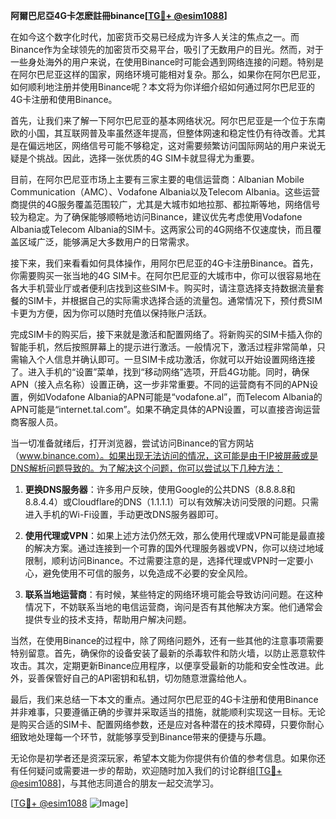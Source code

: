 **阿爾巴尼亞4G卡怎麽註冊binance[[TG💪+ @esim1088](https://t.me/s/esim1088)]**

在如今这个数字化时代，加密货币交易已经成为许多人关注的焦点之一。而Binance作为全球领先的加密货币交易平台，吸引了无数用户的目光。然而，对于一些身处海外的用户来说，在使用Binance时可能会遇到网络连接的问题。特别是在阿尔巴尼亚这样的国家，网络环境可能相对复杂。那么，如果你在阿尔巴尼亚，如何顺利地注册并使用Binance呢？本文将为你详细介绍如何通过阿尔巴尼亚的4G卡注册和使用Binance。

首先，让我们来了解一下阿尔巴尼亚的基本网络状况。阿尔巴尼亚是一个位于东南欧的小国，其互联网普及率虽然逐年提高，但整体网速和稳定性仍有待改善。尤其是在偏远地区，网络信号可能不够稳定，这对需要频繁访问国际网站的用户来说无疑是个挑战。因此，选择一张优质的4G SIM卡就显得尤为重要。

目前，在阿尔巴尼亚市场上主要有三家主要的电信运营商：Albanian Mobile Communication（AMC）、Vodafone Albania以及Telecom Albania。这些运营商提供的4G服务覆盖范围较广，尤其是大城市如地拉那、都拉斯等地，网络信号较为稳定。为了确保能够顺畅地访问Binance，建议优先考虑使用Vodafone Albania或Telecom Albania的SIM卡。这两家公司的4G网络不仅速度快，而且覆盖区域广泛，能够满足大多数用户的日常需求。

接下来，我们来看看如何具体操作，用阿尔巴尼亚的4G卡注册Binance。首先，你需要购买一张当地的4G SIM卡。在阿尔巴尼亚的大城市中，你可以很容易地在各大手机营业厅或者便利店找到这些SIM卡。购买时，请注意选择支持数据流量套餐的SIM卡，并根据自己的实际需求选择合适的流量包。通常情况下，预付费SIM卡更为方便，因为你可以随时充值以保持账户活跃。

完成SIM卡的购买后，接下来就是激活和配置网络了。将新购买的SIM卡插入你的智能手机，然后按照屏幕上的提示进行激活。一般情况下，激活过程非常简单，只需输入个人信息并确认即可。一旦SIM卡成功激活，你就可以开始设置网络连接了。进入手机的“设置”菜单，找到“移动网络”选项，开启4G功能。同时，确保APN（接入点名称）设置正确，这一步非常重要。不同的运营商有不同的APN设置，例如Vodafone Albania的APN可能是“vodafone.al”，而Telecom Albania的APN可能是“internet.tal.com”。如果不确定具体的APN设置，可以直接咨询运营商客服人员。

当一切准备就绪后，打开浏览器，尝试访问Binance的官方网站（www.binance.com）。如果出现无法访问的情况，这可能是由于IP被屏蔽或是DNS解析问题导致的。为了解决这个问题，你可以尝试以下几种方法：

1. **更换DNS服务器**：许多用户反映，使用Google的公共DNS（8.8.8.8和8.8.4.4）或Cloudflare的DNS（1.1.1.1）可以有效解决访问受限的问题。只需进入手机的Wi-Fi设置，手动更改DNS服务器即可。

2. **使用代理或VPN**：如果上述方法仍然无效，那么使用代理或VPN可能是最直接的解决方案。通过连接到一个可靠的国外代理服务器或VPN，你可以绕过地域限制，顺利访问Binance。不过需要注意的是，选择代理或VPN时一定要小心，避免使用不可信的服务，以免造成不必要的安全风险。

3. **联系当地运营商**：有时候，某些特定的网络环境可能会导致访问问题。在这种情况下，不妨联系当地的电信运营商，询问是否有其他解决方案。他们通常会提供专业的技术支持，帮助用户解决问题。

当然，在使用Binance的过程中，除了网络问题外，还有一些其他的注意事项需要特别留意。首先，确保你的设备安装了最新的杀毒软件和防火墙，以防止恶意软件攻击。其次，定期更新Binance应用程序，以便享受最新的功能和安全性改进。此外，妥善保管好自己的API密钥和私钥，切勿随意泄露给他人。

最后，我们来总结一下本文的重点。通过阿尔巴尼亚的4G卡注册和使用Binance并非难事，只要遵循正确的步骤并采取适当的措施，就能顺利实现这一目标。无论是购买合适的SIM卡、配置网络参数，还是应对各种潜在的技术障碍，只要你耐心细致地处理每一个环节，就能够享受到Binance带来的便捷与乐趣。

无论你是初学者还是资深玩家，希望本文能为你提供有价值的参考信息。如果你还有任何疑问或需要进一步的帮助，欢迎随时加入我们的讨论群组[[TG💪+ @esim1088](https://t.me/s/esim1088)]，与其他志同道合的朋友一起交流学习。

[[TG💪+ @esim1088](https://t.me/s/esim1088) ![Image](https://i.postimg.cc/4NQfJmqS/Snipaste-2025-05-13-00-14-12.png)]